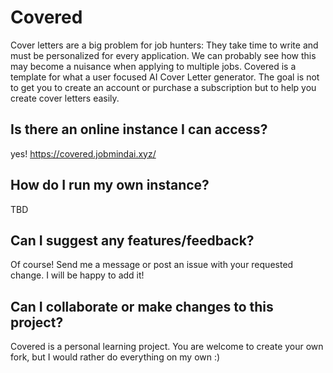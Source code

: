 # Covered
Cover letters are a big problem for job hunters: They take time to write and must be personalized for every application.
We can probably see how this may become a nuisance when applying to multiple jobs.
Covered is a template for what a user focused AI Cover Letter generator.
The goal is not to get you to create an account or purchase a subscription but to help you create cover letters easily.

## Is there an online instance I can access?
yes! https://covered.jobmindai.xyz/

## How do I run my own instance?
TBD

## Can I suggest any features/feedback?
Of course! Send me a message or post an issue with your requested change. I will be happy to add it!

## Can I collaborate or make changes to this project?
Covered is a personal learning project. You are welcome to create your own fork, but I would rather do everything on my own :)
